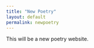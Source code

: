 ```yaml
---
title: "New Poetry"
layout: default
permalink: newpoetry
---
```

This will be a new poetry website.
